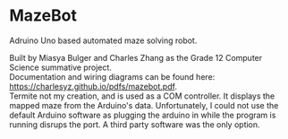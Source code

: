 # MazeBot
Adruino Uno based automated maze solving robot.  

Built by Miasya Bulger and Charles Zhang as the Grade 12 Computer Science summative project.  
Documentation and wiring diagrams can be found here: https://charlesyz.github.io/pdfs/mazebot.pdf.  
Termite not my creation, and is used as a COM controller. It displays the mapped maze from the Arduino's data. Unfortunately, I could not use the default Arduino software as plugging the arduino in while the program is running disrups the port. A third party software was the only option.  
